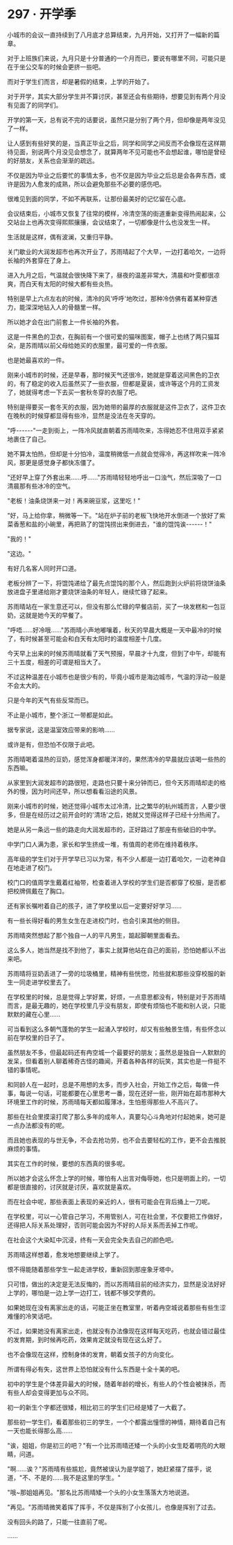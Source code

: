 <link rel="stylesheet" href="../styles/text.css" />
<h1>297 · 开学季</h1>

小城市的会议一直持续到了八月底才总算结束，九月开始，又打开了一幅新的篇章。

对于上班族们来说，九月只是十分普通的一个月而已，要说有哪里不同，可能只是在于坐公交车的时候会更挤一些吧。

而对于学生们而言，却是暑假的结束，上学的开始了。

对于开学，其实大部分学生并不算讨厌，甚至还会有些期待，想要见到有两个月没有见面了的同学们。

开学的第一天，总有说不完的话要说，虽然只是分别了两个月，但却像是两年没见了一样。

让人感到有些好笑的是，当真正毕业之后，同学和同学之间反而不会像现在这样期待见面，别说两个月没见会想念了，就算两年不见可能也不会想起谁，哪怕是曾经的好朋友，关系也会渐渐的疏远。

不仅是因为毕业之后要忙的事情太多，也不仅是因为毕业之后总是会各奔东西，或许是因为人愈发的成熟，所以会避免那些不必要的感伤吧。

很难见到面的同学，不如不再联系，让那份最美好的记忆留在心底。

会议结束后，小城市又恢复了往常的模样，冷清空荡的街道重新变得热闹起来，公交站台上也再次变得熙熙攘攘，会议结束了，一切都像是什么也没发生一样。

生活就是这样，偶有波澜，又重归平静。

关门歇业的大润发超市也再次开业了，苏雨晴起了个大早，一边打着哈欠，一边将长袖的外套穿在了身上。

进入九月之后，气温就会很快降下来了，昼夜的温差非常大，清晨和叶雯都很凉爽，而白天有太阳的时候大都有些炎热。

特别是早上六点左右的时候，清冷的风'呼呼'地吹过，那种冷仿佛有着某种穿透力，能深深地钻入人的骨髓里一样。

所以她才会在出门前套上一件长袖的外套。

这是一件黑色的卫衣，在胸前有一个很可爱的猫咪图案，帽子上也绣了两只猫耳朵，是苏雨晴以前父母给她买的衣服里，最可爱的一件衣服。

也是她最喜欢的一件。

刚来小城市的时候，还是早春，那时候天气还很冷，她就是穿着这间黑色的卫衣的，有了稳定的收入后虽然买了一些衣服，但都是夏装，或许等这个月的工资发了，她就得考虑一下去买一套秋冬穿的衣服了吧。

特别是得要买一套冬天的衣服，因为她带的最厚的衣服就是这件卫衣了，这件卫衣在晚秋的时候穿都显得有些冷，显然是没法在冬天穿的。

"呼------"一走到街上，一阵冷风就直朝着苏雨晴吹来，冻得她忍不住用双手紧紧地裹住了自己。

她不算太怕热，但却是十分怕冷，温度稍微低一点就会觉得冷，再这样吹来一阵冷风，那更是感觉身子都快冻僵了。

"还好早上穿了外套出来......呼......"苏雨晴轻轻地呼出一口浊气，然后深吸了一口清晨那有些冰冷的空气。

"老板！油条烧饼来一对！再来碗豆浆，这里吃！"

"好，马上给你拿，稍微等一下。"站在炉子前的老板飞快地开水倒进一个放好了紫菜香葱和盐的小碗里，再把熟了的馄饨捞出来倒进去，"谁的馄饨诶------！"

"我的！"

"这边。"

有好几名客人同时开口道。

老板分辨了一下，将馄饨递给了最先点馄饨的那个人，然后跑到火炉前将烧饼油条放进盘子里递给刚才要烧饼油条的年轻人，继续忙碌了起来。

苏雨晴站在一家生意还可以，但没有那么忙碌的早餐店前，买了一块发糕和一包豆奶，这就是她今天的早餐了。

"呼唔......好冷哦......"苏雨晴小声地嘟嚷着，秋天的早晨大概是一天中最冷的时候了，有时候甚至可能会和白天有太阳时的温度相差十几度。

今天早上出来的时候苏雨晴就看了天气预报，早晨才十九度，但到了中午，却能有三十五度，相差的可谓是相当大了。

不过这种温差在小城市也是很少有的，毕竟小城市是海边城市，气温的浮动一般是不会太大的。

只是今年的天气有些反常而已。

不止是小城市，整个浙江一带都是如此。

据专家说，这是温室效应带来的影响......

或许是有，但恐怕不仅限于此吧。

苏雨晴喝着温热的豆奶，感觉浑身都暖洋洋的，果然清冷的早晨就应该喝一些热的东西嘛。

从家里到大润发超市的路很短，走路也只要十来分钟而已，但今天苏雨晴却走的格外的慢，因为时间还早，所以想看看沿途的风景。

刚来小城市的时候，她还觉得小城市太过冷清，比之繁华的杭州城而言，人要少很多，但是在经历过之前开会时的'清场'之后，她就又觉得这样子已经十分热闹了。

她是从另一条远一些的路走向大润发超市的，正好路过了那座有些破旧的中学。

中学门口人满为患，家长和学生挤成一堆，有值周的老师在维持着秩序。

高年级的学生们对于开学早已习以为常，有不少人都是一边打着哈欠，一边老神自在地走进了校门。

校门口的值周学生戴着红袖带，检查着进入学校的学生们是否都穿了校服，是否都把校牌佩戴在了胸口。

还有家长嘱咐着自己的孩子，进了学校里以后一定要好好学习......

有一些长得好看的男生女生在走进校门时，也会引来其他的侧目。

苏雨晴突然想起了那个独自一人的平凡男生，踮起脚朝里面看去。

这么多人，她当然是找不到他了，事实上就算他站在自己的面前，恐怕她都认不出来吧。

苏雨晴将豆奶丢进了一旁的垃圾桶里，精神有些恍惚，险些就和那些没穿校服的新生一同走进学校里去了。

在学校里的时候，总是觉得上学好累，好烦，一点意思都没有，特别是对于苏雨晴而言，是最无趣的，她在学校里几乎没有朋友，即使有烦恼也不能和别人说，只能默默的藏在心里......

可当看到这么多朝气蓬勃的学生一起涌入学校时，却又有些触景生情，有些怀念以前在学校里的日子了。

虽然朋友不多，但最起码还有冉空城一个最要好的朋友；虽然总是独自一人默默的发呆，但看着别人聊着稀奇古怪的趣闻，开着各种各样的玩笑，其实也是一件挺不错的事情呢。

和同龄人在一起时，总是不用想的太多，而步入社会，开始工作之后，每做一件事，每说一句话，可能都要在心里思考一番，现在还好一些，刚开始在超市那种大环境里工作的时候，苏雨晴每天都如履薄冰，生怕惹得那些人不高兴了。

那些在社会里摸滚打爬了那么多年的成年人，真要勾心斗角地对付起她来，她可是一点办法都没有的呢。

而且她也表现的与世无争，不会去抢功劳，也不会去要轻松的工作，更不会去推脱麻烦的事情。

其实在工作的时候，要想的东西真的很多呢。

所以她才会这么怀念上学的时候，哪怕有人出言对侮辱她，也只是明面上的，一切都是很直接的，讨厌就是讨厌，喜欢就是喜欢。

而在社会中呢，那些表面上表现的亲近的人，很有可能会在背后捅上一刀呢。

在学校里，可以一心管自己学习，不用管别人，可在社会里，不仅要把工作做好，还得把人际关系处理好，否则可能会因为不好的人际关系而丢掉工作呢。

在社会这个大染缸中沉浸，终有一天会完全失去自己的颜色吧。

苏雨晴这样想着，愈发地想要继续上学了。

恨不得能随着那些学生一起走进学校，重新回到那座象牙塔中。

只可惜，做出的决定是无法反悔的，而以苏雨晴目前的经济实力，显然是没法好好上学的，哪怕是一边上学一边打工，钱都不够交学费的。

如果她现在没有离家出走的话，可能正坐在教室里，听着冉空城说着那些有些生涩难懂的冷笑话吧。

不过，如果她没有离家出走，也就没有办法像现在这样每天吃药，也就会错过最佳的发育期，到时候再吃药，效果肯定就没有现在这么好了。

也不会像现在这样，控制身体的发育，朝着女孩子的方向变化。

所谓有得必有失，这世界上恐怕就没有什么东西是十全十美的吧。

初中的学生是个体差异最大的时候，随着年龄的增长，有些人的个性会被抹杀，而有些人却会变得更加与众不同。

初一的新生个字都还很矮，相比初三的学生们已经是矮了一大截了。

那些初一学生们，看着那些初三的学生，一个个都露出憧憬的神情，期待着自己有一天也能长得那么高......

"诶，姐姐，你是初三的吧？"有一个比苏雨晴还矮一个头的小女生眨着明亮的大眼睛，问道。

"啊......诶？"苏雨晴有些尴尬，竟然被误认为是学姐了，她赶紧摆了摆手，说道，"不、不是的......我不是这里的学生。"

"哦\~那姐姐再见。"那名比苏雨晴矮一个头的小女生落落大方地说道。

"再见。"苏雨晴微笑着挥了挥手，不仅是挥别了小女孩儿，也像是挥别了过去。

没有回头的路了，只能一往直前了呢。

......
